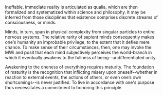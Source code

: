 Ineffable, immediate reality is articulated as qualia, which are then formalized and systematized within science and philosophy. It may be inferred from those disciplines that existence comprises discrete streams of consciousness, or minds.

Minds, in turn, span in physical complexity from singular particles to entire nervous systems. The relative rarity of sapient minds consequently makes one's humanity an improbable privilege, to the extent that it defies mere chance. To make sense of their circumstances, then, one may invoke the MWI and posit that each mind subjectively perceives the world-branch in which it eventually awakens to the fullness of being--undifferentiated unity.

Awakening to the oneness of everything requires maturity. The foundation of maturity is the recognition that inflicting misery upon oneself--whether in reaction to external events, the actions of others, or even one’s own shortcomings--is never justified. To live in accordance with one's purpose thus necessitates a commitment to honoring this principle.

